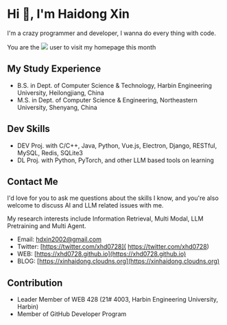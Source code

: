 # Hi 👋, I'm Haidong Xin

I'm a crazy programmer and developer, I wanna do every thing with code.

You are the <img src="https://profile-counter.glitch.me/xhd0728/count.svg"/> user to visit my homepage this month

## My Study Experience

- B.S. in Dept. of Computer Science & Technology, Harbin Engineering University, Heilongjiang, China
- M.S. in Dept. of Computer Science & Engineering, Northeastern University, Shenyang, China

## Dev Skills

- DEV Proj. with C/C++, Java, Python, Vue.js, Electron, Django, RESTful, MySQL, Redis, SQLite3
- DL Proj. with Python, PyTorch, and other LLM based tools on learning

## Contact Me

I'd love for you to ask me questions about the skills I know, and you're also welcome to discuss AI and LLM related issues with me.

My research interests include Information Retrieval, Multi Modal, LLM Pretraining and Multi Agent.

- Email: [hdxin2002@gmail.com](mailto://hdxin2002@gmail.com)
- Twitter: [https://twitter.com/xhd0728]( https://twitter.com/xhd0728)
- WEB: [https://xhd0728.github.io](https://xhd0728.github.io)
- BLOG: [https://xinhaidong.cloudns.org](https://xinhaidong.cloudns.org)

## Contribution

- Leader Member of WEB 428 (21# 4003, Harbin Engineering University, Harbin)
- Member of GitHub Developer Program
